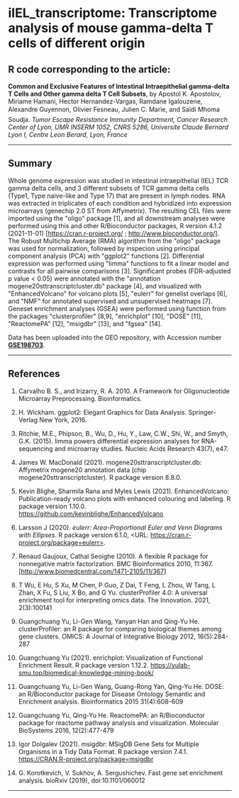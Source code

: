 # iIEL_transcriptome: Transcriptome analysis of mouse gamma-delta T cells of different origin


## R code corresponding to the article:

**Common and Exclusive Features of Intestinal Intraepithelial gamma-delta T Cells and Other gamma delta T Cell Subsets**, by Apostol K. Apostolov, Miriame Hamani, Hector Hernandez-Vargas, Ramdane Igalouzene, Alexandre Guyennon, Olivier Fesneau, Julien C. Marie, and Saïdi Mhoma Soudja.
*Tumor Escape Resistance Immunity Department, Cancer Research Center of Lyon, UMR INSERM 1052, CNRS 5286, Universite Claude Bernard Lyon I, Centre Leon Berard, Lyon, France*


---------------------------------

## Summary

Whole genome expression was studied in intestinal intraepithelial (IEL) TCR gamma delta cells, and 3 different subsets of TCR gamma delta cells (Type1,  Type naive-like and Type 17) that are present in lymph nodes. RNA was extracted in triplicates of each condition and hybridized into expression microarrays (genechip 2.0 ST from Affymetrix). The resulting CEL files were imported using the "oligo" package [1], and all downstream analyses were performed using this and other R/Bioconductor packages, R version 4.1.2 (2021-11-01) [https://cran.r-project.org/ ; http://www.bioconductor.org/]. The Robust Multichip Average (RMA) algorithm from the "oligo" package was used for normalization, followed by inspecion using principal component analysis (PCA) with "ggplot2" functions [2]. Differential expression was performed using "limma" functions to fit a linear model and contrasts for all pairwise comparisons [3]. Significant probes (FDR-adjusted p value < 0.05) were annotated with the "annotation mogene20sttranscriptcluster.db" package [4], and visualized with "EnhancedVolcano" for volcano plots [5], "eulerr" for genelist overlaps [6], and "NMF" for annotated supervised and unsupervised heatmaps [7]. Geneset enrichment analyses (GSEA) were performed using function from the packages "clusterprofiler" [8,9], "enrichplot" [10], "DOSE" [11], "ReactomePA" [12], "msigdbr" [13], and "fgsea" [14].

Data has been uploaded into the GEO repository, with Accession number **[GSE198703](https://www.ncbi.nlm.nih.gov/geo/query/acc.cgi?acc=GSE198703)**.


---------------------------------

## References

1. Carvalho B. S., and Irizarry, R. A. 2010. A Framework for Oligonucleotide Microarray Preprocessing. Bioinformatics.

2. H. Wickham. ggplot2: Elegant Graphics for Data Analysis. Springer-Verlag New York, 2016.

3. Ritchie, M.E., Phipson, B., Wu, D., Hu, Y., Law, C.W., Shi, W., and Smyth, G.K. (2015). limma powers differential expression analyses for RNA-sequencing and microarray studies. Nucleic Acids Research 43(7), e47.

4. James W. MacDonald (2021). mogene20sttranscriptcluster.db: Affymetrix mogene20 annotation data (chip mogene20sttranscriptcluster). R package version 8.8.0.

5. Kevin Blighe, Sharmila Rana and Myles Lewis (2021). EnhancedVolcano: Publication-ready volcano plots with enhanced colouring and labeling. R package version 1.10.0. https://github.com/kevinblighe/EnhancedVolcano

6. Larsson J (2020). _eulerr: Area-Proportional Euler and Venn Diagrams with Ellipses_. R package version 6.1.0, <URL: https://cran.r-project.org/package=eulerr>.

7. Renaud Gaujoux, Cathal Seoighe (2010). A flexible R package for nonnegative matrix factorization. BMC Bioinformatics 2010, 11:367. [http://www.biomedcentral.com/1471-2105/11/367]

8. T Wu, E Hu, S Xu, M Chen, P Guo, Z Dai, T Feng, L Zhou, W Tang, L Zhan, X Fu, S Liu, X Bo, and G Yu. clusterProfiler 4.0: A universal enrichment tool for interpreting omics data. The Innovation. 2021, 2(3):100141

9. Guangchuang Yu, Li-Gen Wang, Yanyan Han and Qing-Yu He. clusterProfiler: an R package for comparing biological themes among gene clusters. OMICS: A Journal of Integrative Biology 2012, 16(5):284-287

10. Guangchuang Yu (2021). enrichplot: Visualization of Functional Enrichment Result. R package version 1.12.2. https://yulab-smu.top/biomedical-knowledge-mining-book/

11. Guangchuang Yu, Li-Gen Wang, Guang-Rong Yan, Qing-Yu He. DOSE: an R/Bioconductor package for Disease Ontology Semantic and Enrichment analysis. Bioinformatics 2015 31(4):608-609

12. Guangchuang Yu, Qing-Yu He. ReactomePA: an R/Bioconductor package for reactome pathway analysis and visualization. Molecular BioSystems 2016, 12(2):477-479

13. Igor Dolgalev (2021). msigdbr: MSigDB Gene Sets for Multiple Organisms in a Tidy Data Format. R package version 7.4.1. https://CRAN.R-project.org/package=msigdbr

14. G. Korotkevich, V. Sukhov, A. Sergushichev. Fast gene set enrichment analysis. bioRxiv (2019), doi:10.1101/060012

---------------------------------

